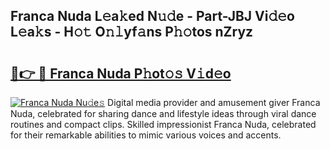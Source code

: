 ## Franca Nuda L𝚎a𝚔ed N𝚞𝚍e - Part-JBJ Vi𝚍𝚎o L𝚎a𝚔s - H𝚘𝚝 O𝚗𝚕yf𝚊ns P𝚑𝚘tos nZryz

# <h2><a href="http://kf15x5.oniu.top/?m=Franca+Nuda">🔗👉 🔴 Franca Nuda P𝚑ot𝚘𝚜 V𝚒d𝚎o</a></h2>

[![Franca Nuda Nu𝚍e𝚜](https://i.imgur.com/0qMVB7G.gif)](http://kf15x5.oniu.top/?m=Franca+Nuda)
Digital media provider and amusement giver Franca Nuda, celebrated for sharing dance and lifestyle ideas through viral dance routines and compact clips. Skilled impressionist Franca Nuda, celebrated for their remarkable abilities to mimic various voices and accents.  
